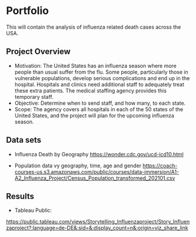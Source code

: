 # Portfolio
This will contain the analysis of influenza related death cases across the USA.

## Project Overview
* Motivation:
  The United States has an influenza season where more people than usual suffer from the flu. Some people, particularly those in vulnerable populations, develop serious
complications and end up in the hospital. Hospitals and clinics need additional staff to adequately treat these extra patients. The medical staffing agency provides this temporary staff.
* Objective:
  Determine when to send staff, and how many, to each state.
* Scope:
  The agency covers all hospitals in each of the 50 states of the United States, and
the project will plan for the upcoming influenza season.

## Data sets
* Influenza Death by Geography
https://wonder.cdc.gov/ucd-icd10.html

* Population data vy geography, time, age and gender
  https://coach-courses-us.s3.amazonaws.com/public/courses/data-immersion/A1-A2_Influenza_Project/Census_Population_transformed_202101.csv

## Results
* Tableau Public:

https://public.tableau.com/views/Storytelling_Influenzaproject/Story_Influenzaproject?:language=de-DE&:sid=&:display_count=n&:origin=viz_share_link
